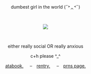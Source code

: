 <p align="center">
  dumbest girl in the world (˶˃ᆺ˂˶)
</p>
<br>
<p align="center">
  <img src="https://github.com/user-attachments/assets/6dad3870-5080-4888-bb28-1b26af79fbc9" />
</p>
<br>
<p align="center">
  either really social OR really anxious 
</p>
<p align="center">
  c+h please ^_^
</p>
<p align="center">
   <a href=https://forsaken.atabook.org>atabook.</a>⠀⠀–⠀ <a href=https://rentry.co/telamcn>rentry.</a>⠀⠀–⠀ <a href=https://en.pronouns.page/@bluudud>prns page.</a>
</p>
   
<!--
**ozoIog1/ozoIog1** is a ✨ _special_ ✨ repository because its `README.md` (this file) appears on your GitHub profile.

Here are some ideas to get you started:

- 🔭 I’m currently working on ...
- 🌱 I’m currently learning ...
- 👯 I’m looking to collaborate on ...
- 🤔 I’m looking for help with ...
- 💬 Ask me about ...
- 📫 How to reach me: ...
- 😄 Pronouns: ...
- ⚡ Fun fact: ...
-->
